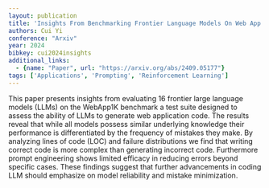 ```yaml
---
layout: publication
title: 'Insights From Benchmarking Frontier Language Models On Web App Code Generation'
authors: Cui Yi
conference: "Arxiv"
year: 2024
bibkey: cui2024insights
additional_links:
  - {name: "Paper", url: "https://arxiv.org/abs/2409.05177"}
tags: ['Applications', 'Prompting', 'Reinforcement Learning']
---
```

This paper presents insights from evaluating 16 frontier large language models (LLMs) on the WebApp1K benchmark a test suite designed to assess the ability of LLMs to generate web application code. The results reveal that while all models possess similar underlying knowledge their performance is differentiated by the frequency of mistakes they make. By analyzing lines of code (LOC) and failure distributions we find that writing correct code is more complex than generating incorrect code. Furthermore prompt engineering shows limited efficacy in reducing errors beyond specific cases. These findings suggest that further advancements in coding LLM should emphasize on model reliability and mistake minimization.
